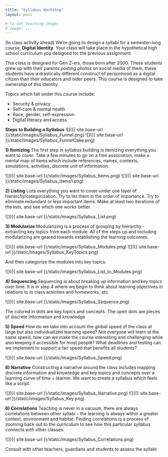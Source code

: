 ```yaml
---
title: "Syllabus Workshop"
layout: post

# To set teaching:image:
# image: ...
---
```

 

(In class activity ahead)
We’re going to design a syllabi for a semester-long course, **Digital Identity**. Your class will take place in the hypothetical high school curriculum you designed for the previous assignment. 

This class is designed for Gen Z-ers, those born after 2000. These students grew up with their parents posting photos on social media of them, these students have a drastically different construct of personhood as a digital citizen than their educators and older peers. This course is designed to take ownership of this identity. 

Topics which fall under this course include: 
* Security & privacy 
* Self-care & mental health
* Race, gender, self-expression
* Digital literacy and access 

**Steps to Building a Syllabus**
![]({{ site.base-url }}/static/images/Syllabus_Funnel.png)
![]({{ site.base-url }}/static/images/Syllabus_FunnelCake.png)


**1) Itemizing**
The first step in syllabus building is itemizing everything you want to cover. Take a few minutes to go on a free association, make a mental map of items which include references, names, contexts, simulations, activities, discrete unit of information.

![]({{ site.base-url }}/static/images/Syllabus_Items.png)
![]({{ site.base-url }}/static/images/Syllabus_Items1.png)

**2) Listing**
Lists everything you want to cover under one layer of hierarchy/categorization. Try to list them in the order of importance. Try to eliminate redundant or less important items. Make at least two iterations of the lists, and see which one works better. 

![]({{ site.base-url }}/static/images/Syllabus_List.png)

**3) Modularize**
Modularizing is a process of grouping by hierarchy - extracting key topics from each module. All of the steps up and including modularizing are geared towards establishing the learning outcomes.

![]({{ site.base-url }}/static/images/Syllabus_Modules.png)
![]({{ site.base-url }}/static/images/Syllabus_KeyTopics.png)

And then categorize the modules into key topics. 

![]({{ site.base-url }}/static/images/Syllabus_List_to_Modules.png)

**4) Sequencing**
Sequencing is about breaking up information and key topics over time. It is in step 4 where we begin to think about learning objectives in relations to in class activities and  homeworks, etc. 

![]({{ site.base-url }}/static/images/Syllabus_Sequence.png)

The colored in dots are key topics and concepts. 
The open dots are pieces of discrete information and knowledge

**5) Speed**
How do we take into account the global speed of the class at large but also individualized learning speed? Not everyone will learn at the same speed, how can we make the course interesting and challenging while also keeping it accessible for most people? What deadlines and testing can we implement to support a fair speed that benefits all students?

![]({{ site.base-url }}/static/images/Syllabus_Speed.png)

**6) Narrative**
Constructing a narrative around the class includes mapping discrete information and knowledge and key topics and concepts over a learning curve of time + learner. We want to create a syllabus which feels like a script. 

![]({{ site.base-url }}/static/images/Syllabus_Narrative.png)
![]({{ site.base-url }}/static/images/Syllabus_Key.png)

**6) Correlations**
Teaching is never in a vacuum, there are always correlations between other syllabi - the learning is always within a greater context, environment and habitat. Finding correlations is a process of zooming back out to the curriculum to see how this particular syllabus 
connects with other classes. 

![]({{ site.base-url }}/static/images/Syllabus_Correlations.png)

Consult with other teachers, guardians and students to assess the syllabi 
